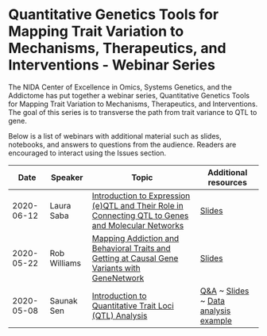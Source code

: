 # Quantitative Genetics Tools for Mapping Trait Variation to Mechanisms, Therapeutics, and Interventions - Webinar Series

The NIDA Center of Excellence in Omics, Systems Genetics, and the Addictome has put together a webinar series, Quantitative Genetics Tools for Mapping Trait Variation to Mechanisms, Therapeutics, and Interventions. The goal of this series is to transverse the path from trait variance to QTL to gene.

Below is a list of webinars with additional material such as slides, notebooks, and answers to questions from the audience.  Readers are encouraged to interact using the Issues section.

| Date       | Speaker       | Topic                            | Additional resources |
|------------|---------------|----------------------------------|---------------------|
|2020-06-12| Laura Saba |[Introduction to Expression (e)QTL and Their Role in Connecting QTL to Genes and Molecular Networks](2020-06-12/README.md)|[Slides](2020-06-12/eQTL_webinar_2020-06-12.pdf)
|2020-05-22| Rob Williams |[Mapping Addiction and Behavioral Traits and Getting at Causal Gene Variants with GeneNetwork](2020-05-22/README.md)|[Slides](2020-05-22/Using_GeneNetwork_22May2020v8.pdf)
| 2020-05-08 | Saunak Sen    | [Introduction to Quantitative Trait Loci (QTL) Analysis](2020-05-08/README.md) | [Q&A](2020-05-08/qa.md) ~ [Slides](2020-05-08/qtl-intro.ipynb) ~ [Data analysis example](2020-05-08/solberg-rat-analysis.ipynb)
